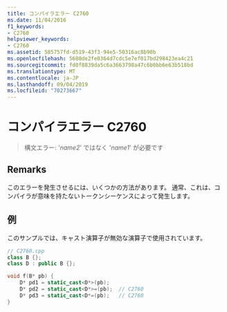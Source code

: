 ```yaml
---
title: コンパイラエラー C2760
ms.date: 11/04/2016
f1_keywords:
- C2760
helpviewer_keywords:
- C2760
ms.assetid: 585757fd-d519-43f3-94e5-50316ac8b90b
ms.openlocfilehash: 5680de2fe0364d7cdc5e7ef017bd298423ea4c21
ms.sourcegitcommit: fd0f8839da5c6a3663798a47c6b0bb6e63b518bd
ms.translationtype: MT
ms.contentlocale: ja-JP
ms.lasthandoff: 09/04/2019
ms.locfileid: "70273667"
---
```

# <a name="compiler-error-c2760"></a>コンパイラエラー C2760

> 構文エラー: '*name2*' ではなく '*name1*' が必要です

## <a name="remarks"></a>Remarks

このエラーを発生させるには、いくつかの方法があります。 通常、これは、コンパイラが意味を持たないトークンシーケンスによって発生します。

## <a name="example"></a>例

このサンプルでは、キャスト演算子が無効な演算子で使用されています。

```cpp
// C2760.cpp
class B {};
class D : public B {};

void f(B* pb) {
    D* pd1 = static_cast<D*>(pb);
    D* pd2 = static_cast<D*>=(pb);  // C2760
    D* pd3 = static_cast<D*=(pb);   // C2760
}
```
